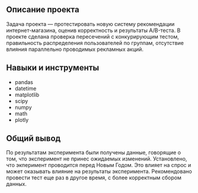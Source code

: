 ## Описание проекта

Задача проекта — протестировать новую систему рекомендации интернет-магазина, оценив корректность и результаты A/B-теста. 
В проекте сделана проверка пересечений с конкурирующим тестом, правильность распределения пользователей по группам, отсутствие влияния параллельно проводимых рекламных акций.

## Навыки и инструменты

* pandas 
* datetime 
* matplotlib 
* scipy 
* numpy 
* math 
* plotly 

 ## Общий вывод

По результатам эксперимента были получены данные, говорящие о том, что эксперимент не принес ожидаемых изменений. Установлено, что экперимент проводится перед Новым Годом. Это влияет на спрос и может оказывать влияние на результаты эксперимента. Рекомендовано провести тест еще раз в другое время, с более корректным сбором данных.
